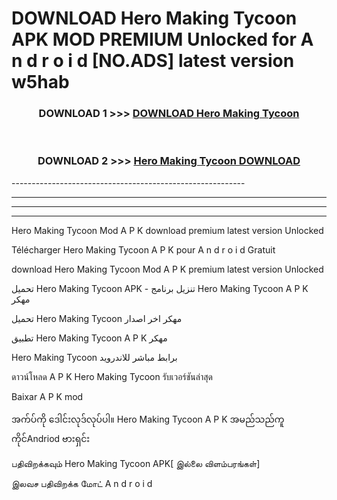 # DOWNLOAD Hero Making Tycoon  APK MOD PREMIUM Unlocked for A n d r o i d [NO.ADS] latest version w5hab 



<div align="center">

<h3>DOWNLOAD 1 >>> <a href="https://getmod2.web.app/?judul=Hero Making Tycoon ">DOWNLOAD Hero Making Tycoon </a></h3><br>

<h3>DOWNLOAD 2 >>> <a href="https://getmod2.web.app/?judul=Hero Making Tycoon ">Hero Making Tycoon  DOWNLOAD </a></h3>

</div>
----------------------------------------------------------

----------------------------------------------------------

----------------------------------------------------------

----------------------------------------------------------

Hero Making Tycoon  Mod A P K download premium latest version Unlocked

Télécharger Hero Making Tycoon  A P K pour A n d r o i d Gratuit

download Hero Making Tycoon  Mod A P K premium latest version Unlocked

تحميل Hero Making Tycoon  APK - تنزيل برنامج Hero Making Tycoon  A P K مهكر

تحميل Hero Making Tycoon  مهكر اخر اصدار

تطبيق Hero Making Tycoon  A P K مهكر

Hero Making Tycoon  برابط مباشر للاندرويد

ดาวน์โหลด A P K Hero Making Tycoon  รับเวอร์ชันล่าสุด

Baixar A P K mod

အက်ပ်ကို ဒေါင်းလုဒ်လုပ်ပါ။ Hero Making Tycoon  A P K အမည်သည်ကူကိုင်Andriod ဗားရှင်း

பதிவிறக்கவும் Hero Making Tycoon  APK[ இல்லை விளம்பரங்கள்] 
 
இலவச பதிவிறக்க மோட் A n d r o i d



